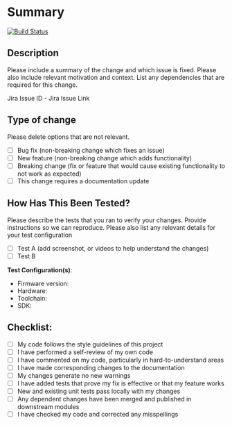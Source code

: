 # Summary

<!-- Add your PR build badge here -->
[![Build Status](https://jenkinsx.xxx.com/buildStatus/icon?job=be-user%2FPR-<your-PR-number>)](https://jenkinsx.xxx.com/job/be-user/job/PR-<your-PR-number>/)

## Description

Please include a summary of the change and which issue is fixed. Please also include relevant motivation and context. List any dependencies that are required for this change.

Jira Issue ID - Jira Issue Link

## Type of change

Please delete options that are not relevant.

- [ ] Bug fix (non-breaking change which fixes an issue)
- [ ] New feature (non-breaking change which adds functionality)
- [ ] Breaking change (fix or feature that would cause existing functionality to not work as expected)
- [ ] This change requires a documentation update

## How Has This Been Tested?

Please describe the tests that you ran to verify your changes. Provide instructions so we can reproduce. Please also list any relevant details for your test configuration

- [ ] Test A (add screenshot, or videos to help understand the changes)
- [ ] Test B

**Test Configuration(s)**:

* Firmware version:
* Hardware:
* Toolchain:
* SDK:

## Checklist:

- [ ] My code follows the style guidelines of this project
- [ ] I have performed a self-review of my own code
- [ ] I have commented on my code, particularly in hard-to-understand areas
- [ ] I have made corresponding changes to the documentation
- [ ] My changes generate no new warnings
- [ ] I have added tests that prove my fix is effective or that my feature works
- [ ] New and existing unit tests pass locally with my changes
- [ ] Any dependent changes have been merged and published in downstream modules
- [ ] I have checked my code and corrected any misspellings